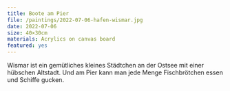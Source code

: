 ```yaml
---
title: Boote am Pier
file: /paintings/2022-07-06-hafen-wismar.jpg
date: 2022-07-06
size: 40×30cm
materials: Acrylics on canvas board
featured: yes
---
```


Wismar ist ein gemütliches kleines Städtchen an der Ostsee mit einer hübschen Altstadt. Und am Pier kann man jede Menge Fischbrötchen essen und Schiffe gucken.